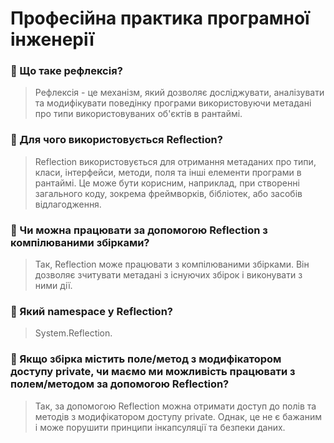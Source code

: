 # Професійна практика програмної інженерії
### 🔷 Що таке рефлексія?
>Рефлексія - це механізм, який дозволяє досліджувати, аналізувати та модифікувати поведінку програми використовуючи метадані про типи використовуваних об'єктів в рантаймі.
### 🔷 Для чого використовується Reflection?
>Reflection використовується для отримання метаданих про типи, класи, інтерфейси, методи, поля та інші елементи програми в рантаймі. Це може бути корисним, наприклад, при створенні загального коду, зокрема фреймворків, бібліотек, або засобів відлагодження.
### 🔷 Чи можна працювати за допомогою Reflection з компілюваними збірками?
>Так, Reflection може працювати з компілюваними збірками. Він дозволяє зчитувати метадані з існуючих збірок і виконувати з ними дії.
### 🔷 Який namespace у Reflection?
> System.Reflection.
### 🔷 Якщо збірка містить поле/метод з модифікатором доступу private, чи маємо ми можливість працювати з полем/методом за допомогою Reflection?
>Так, за допомогою Reflection можна отримати доступ до полів та методів з модифікатором доступу private. Однак, це не є бажаним і може порушити принципи інкапсуляції та безпеки даних.
